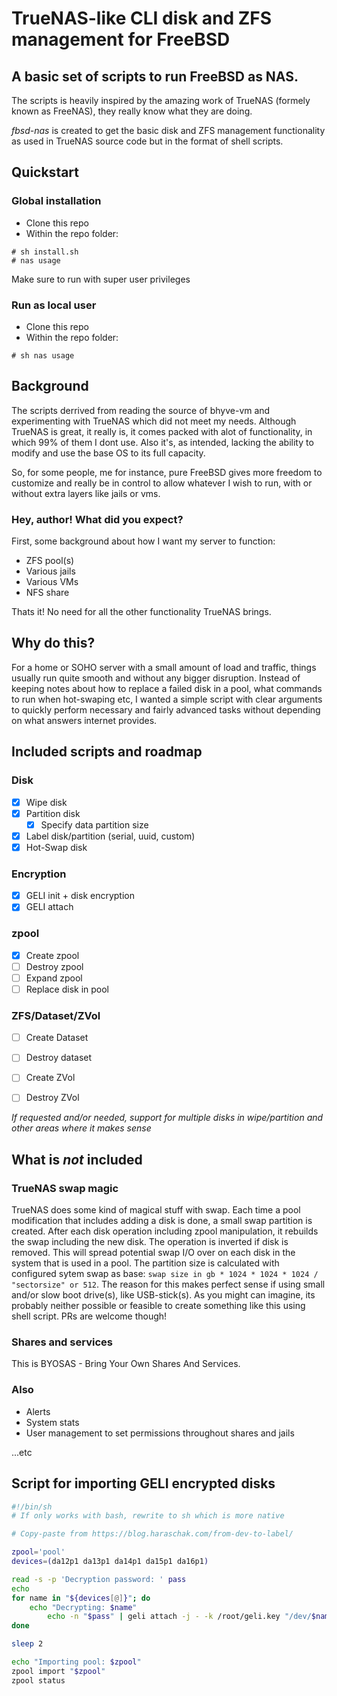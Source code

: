 # TrueNAS-like CLI disk and ZFS management for FreeBSD
## A basic set of scripts to run FreeBSD as NAS.

The scripts is heavily inspired by the amazing work of TrueNAS (formely known as FreeNAS), they really know what they are doing.

_fbsd-nas_ is created to get the basic disk and ZFS management functionality as used in TrueNAS source code but in the format of shell scripts. 

## Quickstart
### Global installation 
- Clone this repo
- Within the repo folder:
```
# sh install.sh
# nas usage
```
Make sure to run with super user privileges 

### Run as local user
- Clone this repo
- Within the repo folder:
```
# sh nas usage
```


## Background
The scripts derrived from reading the source of bhyve-vm and experimenting with TrueNAS which did not meet my needs. Although TrueNAS is great, it really is, it comes packed with alot of functionality, in which 99% of them I dont use. Also it's, as intended, lacking the ability to modify and use the base OS to its full capacity.

So, for some people, me for instance, pure FreeBSD gives more freedom to customize and really be in control to allow whatever I wish to run, with or without extra layers like jails or vms.

### Hey, author! What did you expect?
First, some background about how I want my server to function:
* ZFS pool(s)
* Various jails
* Various VMs
* NFS share

Thats it! No need for all the other functionality TrueNAS brings.

## Why do this?
For a home or SOHO server with a small amount of load and traffic, things usually run quite smooth and without any bigger disruption. Instead of keeping notes about how to replace a failed disk in a pool, what commands to run when hot-swaping etc, I wanted a simple script with clear arguments to quickly perform necessary and fairly advanced tasks without depending on what answers internet provides.


## Included scripts and roadmap
### Disk
  * [x] Wipe disk
  * [x] Partition disk
    * [x] Specify data partition size
  * [x] Label disk/partition (serial, uuid, custom)
  * [x] Hot-Swap disk
### Encryption
  * [x] GELI init + disk encryption
  * [x] GELI attach
### zpool
  * [x] Create zpool
  * [ ] Destroy zpool
  * [ ] Expand zpool
  * [ ] Replace disk in pool
### ZFS/Dataset/ZVol
  * [ ] Create Dataset
  * [ ] Destroy dataset
  * [ ] Create ZVol
  * [ ] Destroy ZVol


_If requested and/or needed, support for multiple disks in wipe/partition and other areas where it makes sense_

## What is _not_ included
### TrueNAS swap magic
TrueNAS does some kind of magical stuff with swap. Each time a pool modification that includes adding a disk is done, a small swap partition is created. After each disk operation including zpool manipulation, it rebuilds the swap including the new disk. The operation is inverted if disk is removed. This will spread potential swap I/O over on each disk in the system that is used in a pool. The partition size is calculated with configured sytem swap as base: `swap size in gb * 1024 * 1024 * 1024 / "sectorsize" or 512`. The reason for this makes perfect sense if using small and/or slow boot drive(s), like USB-stick(s). As you might can imagine, its probably neither possible or feasible to create something like this using shell script. PRs are welcome though!

### Shares and services
This is BYOSAS - Bring Your Own Shares And Services.

### Also
- Alerts
- System stats
- User management to set permissions throughout shares and jails

...etc


## Script for importing GELI encrypted disks

```bash
#!/bin/sh
# If only works with bash, rewrite to sh which is more native

# Copy-paste from https://blog.haraschak.com/from-dev-to-label/

zpool='pool'
devices=(da12p1 da13p1 da14p1 da15p1 da16p1)

read -s -p 'Decryption password: ' pass
echo
for name in "${devices[@]}"; do
    echo "Decrypting: $name"
		echo -n "$pass" | geli attach -j - -k /root/geli.key "/dev/$name" || exit 1
done

sleep 2

echo "Importing pool: $zpool"
zpool import "$zpool"
zpool status
```
